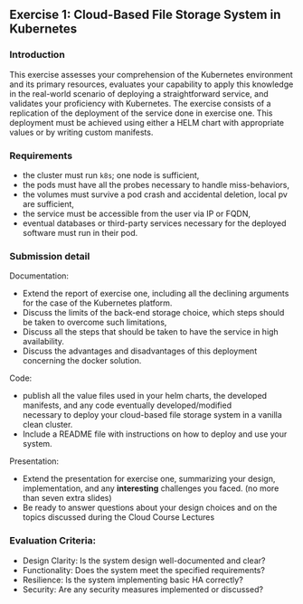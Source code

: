 ## Exercise 1: Cloud-Based File Storage System in Kubernetes

### Introduction

This exercise assesses your comprehension of the Kubernetes environment and its primary resources, evaluates your capability to apply this knowledge in the real-world scenario of deploying a straightforward service, and validates your proficiency with Kubernetes. The exercise consists of a replication of the deployment of the service done in exercise one. This deployment must be achieved using either a HELM chart with appropriate values or by writing custom manifests. 

### Requirements

- the cluster must run `k8s`; one node is sufficient,
- the pods must have all the probes necessary to handle miss-behaviors,
- the volumes must survive a pod crash and accidental deletion, local pv are sufficient,
- the service must be accessible from the user via IP or FQDN,
- eventual databases or third-party services necessary for the deployed software must run in their pod.


### Submission detail

Documentation:

- Extend the report of exercise one, including all the declining arguments for the case of the Kubernetes platform.
- Discuss the limits of the back-end storage choice, which steps should be taken to overcome such limitations,
- Discuss all the steps that should be taken to have the service in high availability.
- Discuss the advantages and disadvantages of this deployment concerning the docker solution. 

Code:

- publish all the value files used in your helm charts, the developed manifests, and any code eventually developed/modified  
necessary to deploy your cloud-based file storage system in a vanilla clean cluster.
- Include a README file with instructions on how to deploy and use your system.

Presentation:

- Extend the presentation for exercise one, summarizing your design, implementation, and any **interesting** challenges you faced. (no more than seven extra slides)
- Be ready to answer questions about your design choices and on the topics discussed during the Cloud Course Lectures
  

### Evaluation Criteria:

- Design Clarity: Is the system design well-documented and clear?
- Functionality: Does the system meet the specified requirements?
- Resilience: Is the system implementing basic HA correctly?
- Security: Are any security measures implemented or discussed?

